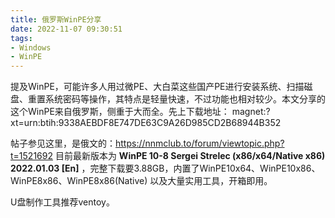 ```yaml
---
title: 俄罗斯WinPE分享
date: 2022-11-07 09:30:51
tags:
- Windows
- WinPE
---
```

提及WinPE，可能许多人用过微PE、大白菜这些国产PE进行安装系统、扫描磁盘、重置系统密码等操作，其特点是轻量快速，不过功能也相对较少。本文分享的这个WinPE来自俄罗斯，侧重于大而全。先上下载地址： magnet:?xt=urn:btih:9338AEBDF8E747DE63C9A26D985CD2B68944B352

帖子参见这里，是俄文的：https://nnmclub.to/forum/viewtopic.php?t=1521692 目前最新版本为 **WinPE 10-8 Sergei Strelec (x86/x64/Native x86) 2022.01.03 [En]** ，完整下载要3.88GB，内置了WinPE10x64、WinPE10x86、WinPE8x86、WinPE8x86(Native) 以及大量实用工具，开箱即用。

U盘制作工具推荐ventoy。